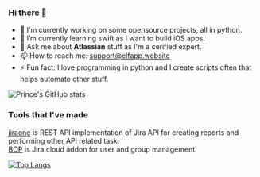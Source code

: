 ### Hi there 👋

<!--
**princenyeche/princenyeche** is a ✨ _special_ ✨ repository because its `README.md` (this file) appears on your GitHub profile.

Here are some ideas to get you started:

- 🔭 I’m currently working on ...
- 🌱 I’m currently learning ...
- 👯 I’m looking to collaborate on ...
- 🤔 I’m looking for help with ...
- 💬 Ask me about ...
- 📫 How to reach me: ...
- 😄 Pronouns: ...
- ⚡ Fun fact: ...
-->

- 🔭 I'm currently working on some opensource projects, all in python. 
- 🌱 I’m currently learning swift as I want to build iOS apps.
- 💬 Ask me about **Atlassian** stuff as I'm a cerified expert.
- 📫 How to reach me: support@elfapp.website
- ⚡ Fun fact: I love programming in python and I create scripts often that helps automate other stuff.

![Prince's GitHub stats](https://github-readme-stats.vercel.app/api?username=princenyeche&show_icons=true&theme=default)


### Tools that I've made
[jiraone](https://github.com/princenyeche/jiraone) is REST API implementation of Jira API for creating reports and performing other API related task.<br />
[BOP](https://github.com/princenyeche/BOP) is Jira cloud addon for user and group management.

[![Top Langs](https://github-readme-stats.vercel.app/api/top-langs/?username=princenyeche&layout=compact)](https://github.com/princenyeche)
